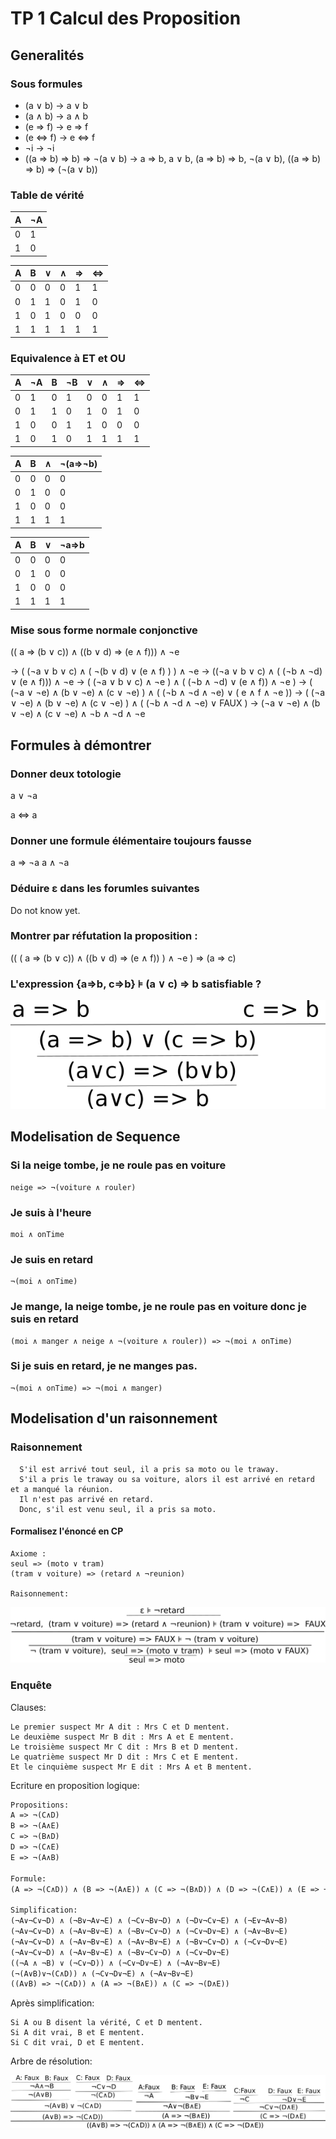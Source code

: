 # TP 1 Calcul des Proposition

## Generalités

### Sous formules

- (a ∨ b) -> a ∨ b
- (a ∧ b) -> a ∧ b
- (e => f) -> e => f
- (e <=> f) -> e <=> f
- ¬i -> ¬i
- ((a => b) => b) => ¬(a ∨ b) -> a => b, a ∨ b, (a => b) => b, ¬(a ∨ b), ((a => b) => b) => (¬(a ∨ b))

### Table de vérité

| A | ¬A |
| - | -- |
| 0 | 1  |
| 1 | 0  |

| A | B | ∨ | ∧ | => | <=> |
| - | - | - | - | -- | --- |
| 0 | 0 | 0 | 0 | 1  | 1   |
| 0 | 1 | 1 | 0 | 1  | 0   |
| 1 | 0 | 1 | 0 | 0  | 0   |
| 1 | 1 | 1 | 1 | 1  | 1   | 

### Equivalence à ET et OU

| A | ¬A | B | ¬B | ∨ | ∧ | => | <=> |
| - | -- | - | -- | - | - | -- | --- |
| 0 | 1  | 0 | 1  | 0 | 0 | 1  | 1   |
| 0 | 1  | 1 | 0  | 1 | 0 | 1  | 0   |
| 1 | 0  | 0 | 1  | 1 | 0 | 0  | 0   |
| 1 | 0  | 1 | 0  | 1 | 1 | 1  | 1   | 


| A | B | ∧ | ¬(a=>¬b) |
| - | - | - | -------- |
| 0 | 0 | 0 | 0        |
| 0 | 1 | 0 | 0        | 
| 1 | 0 | 0 | 0		     |
| 1 | 1 | 1 | 1		     |



| A | B | ∨ | ¬a=>b |
| - | - | - | ----- |
| 0 | 0 | 0 | 0     |
| 0 | 1 | 0 | 0     | 
| 1 | 0 | 0 | 0	    |
| 1 | 1 | 1 | 1	    |

### Mise sous forme normale conjonctive

(( a => (b ∨ c)) ∧ ((b ∨ d) => (e ∧ f))) ∧ ¬e

-> ( (¬a ∨ b ∨ c) ∧ ( ¬(b ∨ d) ∨ (e ∧ f) ) ) ∧ ¬e
-> ((¬a ∨ b ∨ c) ∧ ( (¬b ∧ ¬d) ∨ (e ∧ f))) ∧ ¬e
-> ( (¬a ∨ b ∨ c) ∧ ¬e ) ∧ ( (¬b ∧ ¬d) ∨ (e ∧ f)) ∧ ¬e )
-> ( (¬a ∨ ¬e) ∧ (b ∨ ¬e) ∧ (c ∨ ¬e) ) ∧ ( (¬b ∧ ¬d ∧ ¬e) ∨ ( e ∧ f ∧ ¬e ))
-> ( (¬a ∨ ¬e) ∧ (b ∨ ¬e) ∧ (c ∨ ¬e) ) ∧ ( (¬b ∧ ¬d ∧ ¬e) ∨ FAUX )
-> (¬a ∨ ¬e) ∧ (b ∨ ¬e) ∧ (c ∨ ¬e) ∧ ¬b ∧ ¬d ∧ ¬e

## Formules à démontrer

### Donner deux totologie

a ∨ ¬a

a <=> a

### Donner une formule élémentaire toujours fausse

a => ¬a
a ∧ ¬a

### Déduire ε dans les forumles suivantes

Do not know yet. 

### Montrer par réfutation la proposition : 

(( ( a => (b ∨ c)) ∧ ((b ∨ d) => (e ∧ f)) ) ∧ ¬e ) => (a => c)

### L'expression {a=>b, c=>b} ⊧ (a ∨ c) => b satisfiable ?

![](images/preuve_aoucimpb.png)

## Modelisation de Sequence

### Si la neige tombe, je ne roule pas en voiture

```
neige => ¬(voiture ∧ rouler)
```

### Je suis à l'heure

```
moi ∧ onTime
```

### Je suis en retard

```
¬(moi ∧ onTime)
```

### Je mange, la neige tombe, je ne roule pas en voiture donc je suis en retard

```
(moi ∧ manger ∧ neige ∧ ¬(voiture ∧ rouler)) => ¬(moi ∧ onTime)
```

### Si je suis en retard, je ne manges pas.

```
¬(moi ∧ onTime) => ¬(moi ∧ manger)
```

## Modelisation d'un raisonnement

### Raisonnement

```
  S'il est arrivé tout seul, il a pris sa moto ou le traway.
  S'il a pris le traway ou sa voiture, alors il est arrivé en retard et a manqué la réunion.
  Il n'est pas arrivé en retard. 
  Donc, s'il est venu seul, il a pris sa moto.
```

#### Formalisez l'énoncé en CP

```
Axiome :
seul => (moto ∨ tram)
(tram ∨ voiture) => (retard ∧ ¬reunion)

Raisonnement: 
```

![](images/raisonement_seul.png)

### Enquête

Clauses: 

```
Le premier suspect Mr A dit : Mrs C et D mentent.
Le deuxième suspect Mr B dit : Mrs A et E mentent.
Le troisième suspect Mr C dit : Mrs B et D mentent.
Le quatrième suspect Mr D dit : Mrs C et E mentent.
Et le cinquième suspect Mr E dit : Mrs A et B mentent.
```

Ecriture en proposition logique: 

```OCaml
Propositions: 
A => ¬(C∧D)
B => ¬(A∧E)
C => ¬(B∧D)
D => ¬(C∧E)
E => ¬(A∧B)

Formule:
(A => ¬(C∧D)) ∧ (B => ¬(A∧E)) ∧ (C => ¬(B∧D)) ∧ (D => ¬(C∧E)) ∧ (E => ¬(A∧B))

Simplification:
(¬A∨¬C∨¬D) ∧ (¬B∨¬A∨¬E) ∧ (¬C∨¬B∨¬D) ∧ (¬D∨¬C∨¬E) ∧ (¬E∨¬A∨¬B)
(¬A∨¬C∨¬D) ∧ (¬A∨¬B∨¬E) ∧ (¬B∨¬C∨¬D) ∧ (¬C∨¬D∨¬E) ∧ (¬A∨¬B∨¬E)
(¬A∨¬C∨¬D) ∧ (¬A∨¬B∨¬E) ∧ (¬A∨¬B∨¬E) ∧ (¬B∨¬C∨¬D) ∧ (¬C∨¬D∨¬E)
(¬A∨¬C∨¬D) ∧ (¬A∨¬B∨¬E) ∧ (¬B∨¬C∨¬D) ∧ (¬C∨¬D∨¬E)
((¬A ∧ ¬B) ∨ (¬C∨¬D)) ∧ (¬C∨¬D∨¬E) ∧ (¬A∨¬B∨¬E)
(¬(A∨B)∨¬(C∧D)) ∧ (¬C∨¬D∨¬E) ∧ (¬A∨¬B∨¬E)
((A∨B) => ¬(C∧D)) ∧ (A => ¬(B∧E)) ∧ (C => ¬(D∧E))
```

Après simplification:
```
Si A ou B disent la vérité, C et D mentent. 
Si A dit vrai, B et E mentent.
Si C dit vrai, D et E mentent.
```

Arbre de résolution:

![](images/enquete.png)